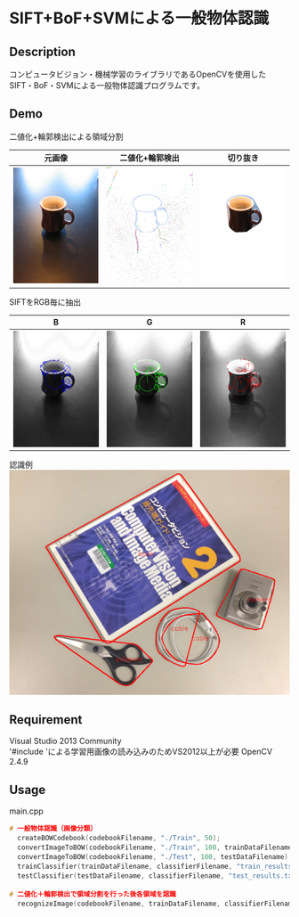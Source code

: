 SIFT+BoF+SVMによる一般物体認識
====

## Description
コンピュータビジョン・機械学習のライブラリであるOpenCVを使用した
SIFT・BoF・SVMによる一般物体認識プログラムです。

## Demo
二値化+輪郭検出による領域分割

|元画像|二値化+輪郭検出|切り抜き|  
|----|:----:|----|  
|![Original](/examples/frame_0.png)  |![Binary](/examples/frame_0_contours.png) |![Clipped](/examples/frame_0_0_cup.png)| 

SIFTをRGB毎に抽出  

|B|G|R|  
|----|:----:|----|  
|![B](/examples/frame_0_0_SIFT_B.png) |![G](/examples/frame_0_0_SIFT_G.png) |![R](/examples/frame_0_0_SIFT_R.png)|  

認識例  
![EX](/examples/frame_1_result.png)

## Requirement
Visual Studio 2013 Community  
'#include <filesystem>'による学習用画像の読み込みのためVS2012以上が必要
OpenCV 2.4.9  

## Usage
main.cpp
```cpp
# 一般物体認識（画像分類）
  createBOWCodebook(codebookFilename, "./Train", 50);
  convertImageToBOW(codebookFilename, "./Train", 100, trainDataFilename);
  convertImageToBOW(codebookFilename, "./Test", 100, testDataFilename);
  trainClassifier(trainDataFilename, classifierFilename, "train_results.txt");
  testClassifier(testDataFilename, classifierFilename, "test_results.txt");

# 二値化＋輪郭検出で領域分割を行った後各領域を認識
  recognizeImage(codebookFilename, trainDataFilename, classifierFilename, image, false);
```

